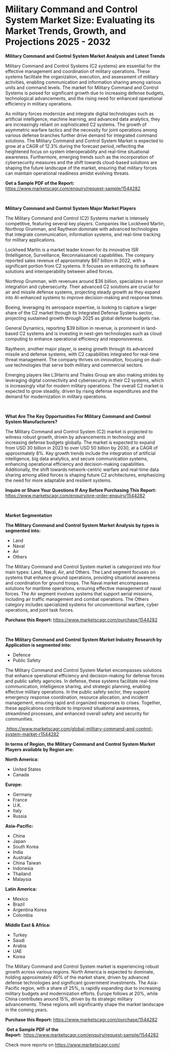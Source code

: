 <p><h1>Military Command and Control System Market Size: Evaluating its Market Trends, Growth, and Projections 2025 - 2032</h1></p><p><strong>Military Command and Control System Market Analysis and Latest Trends</strong></p>
<p><p>Military Command and Control Systems (C2 systems) are essential for the effective management and coordination of military operations. These systems facilitate the organization, execution, and assessment of military activities, enabling communication and information sharing among various units and command levels. The market for Military Command and Control Systems is poised for significant growth due to increasing defense budgets, technological advancements, and the rising need for enhanced operational efficiency in military operations.</p><p>As military forces modernize and integrate digital technologies such as artificial intelligence, machine learning, and advanced data analytics, they are increasingly reliant on sophisticated C2 systems. The growth of asymmetric warfare tactics and the necessity for joint operations among various defense branches further drive demand for integrated command solutions. The Military Command and Control System Market is expected to grow at a CAGR of 12.3% during the forecast period, reflecting the heightened focus on system interoperability and real-time situational awareness. Furthermore, emerging trends such as the incorporation of cybersecurity measures and the shift towards cloud-based solutions are shaping the future landscape of the market, ensuring that military forces can maintain operational readiness amidst evolving threats.</p></p>
<p><strong>Get a Sample PDF of the Report:&nbsp;</strong> <a href="https://www.marketscagr.com/enquiry/request-sample/1544282?utm_campaign=2339&utm_medium=2&utm_source=Github&utm_content=ia&utm_term=15022025&utm_id=military-command-and-control-system">https://www.marketscagr.com/enquiry/request-sample/1544282</a></p>
<p>&nbsp;</p>
<p><strong>Military Command and Control System Major Market Players</strong></p>
<p><p>The Military Command and Control (C2) Systems market is intensely competitive, featuring several key players. Companies like Lockheed Martin, Northrop Grumman, and Raytheon dominate with advanced technologies that integrate communication, information systems, and real-time tracking for military applications.</p><p>Lockheed Martin is a market leader known for its innovative ISR (Intelligence, Surveillance, Reconnaissance) capabilities. The company reported sales revenue of approximately $67 billion in 2022, with a significant portion from C2 systems. It focuses on enhancing its software solutions and interoperability between allied forces.</p><p>Northrop Grumman, with revenues around $36 billion, specializes in sensor integration and cybersecurity. Their advanced C2 solutions are crucial for air and missile defense systems, projecting steady growth as they expand into AI-enhanced systems to improve decision-making and response times.</p><p>Boeing, leveraging its aerospace expertise, is looking to capture a larger share of the C2 market through its Integrated Defense Systems sector, projecting sustained growth through 2025 as global defense budgets rise.</p><p>General Dynamics, reporting $39 billion in revenue, is prominent in land-based C2 systems and is investing in next-gen technologies such as cloud computing to enhance operational efficiency and responsiveness.</p><p>Raytheon, another major player, is seeing growth through its advanced missile and defense systems, with C2 capabilities integrated for real-time threat management. The company thrives on innovation, focusing on dual-use technologies that serve both military and commercial sectors.</p><p>Emerging players like L3Harris and Thales Group are also making strides by leveraging digital connectivity and cybersecurity in their C2 systems, which is increasingly vital for modern military operations. The overall C2 market is expected to grow steadily, driven by rising defense expenditures and the demand for modernization in military operations.</p></p>
<p>&nbsp;</p>
<p><strong>What Are The Key Opportunities For Military Command and Control System Manufacturers?</strong></p>
<p><p>The Military Command and Control System (C2) market is projected to witness robust growth, driven by advancements in technology and increasing defense budgets globally. The market is expected to expand from USD 30 billion in 2023 to over USD 50 billion by 2030, at a CAGR of approximately 8%. Key growth trends include the integration of artificial intelligence, big data analytics, and secure communication systems, enhancing operational efficiency and decision-making capabilities. Additionally, the shift towards network-centric warfare and real-time data sharing among allied forces is shaping future C2 architectures, emphasizing the need for more adaptable and resilient systems.</p></p>
<p><strong>Inquire or Share Your Questions If Any Before Purchasing This Report:</strong> <a href="https://www.marketscagr.com/enquiry/pre-order-enquiry/1544282?utm_campaign=2339&utm_medium=2&utm_source=Github&utm_content=ia&utm_term=15022025&utm_id=military-command-and-control-system">https://www.marketscagr.com/enquiry/pre-order-enquiry/1544282</a></p>
<p>&nbsp;</p>
<p><strong>Market Segmentation</strong></p>
<p><strong>The Military Command and Control System Market Analysis by types is segmented into:</strong></p>
<p><ul><li>Land</li><li>Naval</li><li>Air</li><li>Others</li></ul></p>
<p><p>The Military Command and Control System market is categorized into four main types: Land, Naval, Air, and Others. The Land segment focuses on systems that enhance ground operations, providing situational awareness and coordination for ground troops. The Naval market encompasses solutions for maritime operations, ensuring effective management of naval forces. The Air segment involves systems that support aerial missions, including air traffic management and combat operations. The Others category includes specialized systems for unconventional warfare, cyber operations, and joint task forces.</p></p>
<p><strong>Purchase this Report:&nbsp;</strong><a href="https://www.marketscagr.com/purchase/1544282?utm_campaign=2339&utm_medium=2&utm_source=Github&utm_content=ia&utm_term=15022025&utm_id=military-command-and-control-system">https://www.marketscagr.com/purchase/1544282</a></p>
<p>&nbsp;</p>
<p><strong>The Military Command and Control System Market Industry Research by Application is segmented into:</strong></p>
<p><ul><li>Defence</li><li>Public Safety</li></ul></p>
<p><p>The Military Command and Control System Market encompasses solutions that enhance operational efficiency and decision-making for defense forces and public safety agencies. In defense, these systems facilitate real-time communication, intelligence sharing, and strategic planning, enabling effective military operations. In the public safety sector, they support emergency response coordination, resource allocation, and incident management, ensuring rapid and organized responses to crises. Together, these applications contribute to improved situational awareness, streamlined processes, and enhanced overall safety and security for communities.</p></p>
<p><a href="https://www.marketscagr.com/global-military-command-and-control-system-market-r1544282?utm_campaign=2339&utm_medium=2&utm_source=Github&utm_content=ia&utm_term=15022025&utm_id=military-command-and-control-system">&nbsp;https://www.marketscagr.com/global-military-command-and-control-system-market-r1544282</a></p>
<p><strong>In terms of Region, the Military Command and Control System Market Players available by Region are:</strong></p>
<p>
    <p> <strong> North America: </strong>
        <ul>
            <li>United States</li>
            <li>Canada</li>
        </ul>
        </p> 
    <p> <strong> Europe: </strong>
        <ul>
            <li>Germany</li>
            <li>France</li>
            <li>U.K.</li>
            <li>Italy</li>
            <li>Russia</li>
        </ul>
        </p> 
    <p> <strong> Asia-Pacific: </strong>
        <ul>
            <li>China</li>
            <li>Japan</li>
            <li>South Korea</li>
            <li>India</li>
            <li>Australia</li>
            <li>China Taiwan</li>
            <li>Indonesia</li>
            <li>Thailand</li>
            <li>Malaysia</li>
        </ul>
        </p> 
    <p> <strong> Latin America: </strong>
        <ul>
            <li>Mexico</li>
            <li>Brazil</li>
            <li>Argentina Korea</li>
            <li>Colombia</li>
        </ul>
        </p> 
    <p> <strong> Middle East & Africa: </strong>
        <ul>
            <li>Turkey</li>
            <li>Saudi</li>
            <li>Arabia</li>
            <li>UAE</li>
            <li>Korea</li>
        </ul>
    </p>
    </p>
<p><p>The Military Command and Control System market is experiencing robust growth across various regions. North America is expected to dominate, holding approximately 40% of the market share, driven by advanced defense technologies and significant government investments. The Asia-Pacific region, with a share of 25%, is rapidly expanding due to increasing military budgets and modernization efforts. Europe follows at 20%, while China contributes around 15%, driven by its strategic military advancements. These regions will significantly shape the market landscape in the coming years.</p></p>
<p><strong>Purchase this Report: </strong><a href="https://www.marketscagr.com/purchase/1544282?utm_campaign=2339&utm_medium=2&utm_source=Github&utm_content=ia&utm_term=15022025&utm_id=military-command-and-control-system">https://www.marketscagr.com/purchase/1544282</a></p>
<p>&nbsp;<strong>Get a Sample PDF of the Report:&nbsp;&nbsp;</strong><a href="https://www.marketscagr.com/enquiry/request-sample/1544282?utm_campaign=2339&utm_medium=2&utm_source=Github&utm_content=ia&utm_term=15022025&utm_id=military-command-and-control-system">https://www.marketscagr.com/enquiry/request-sample/1544282</a></p>
<p><strong></strong></p>
<p>Check more reports on <a href="https://www.marketscagr.com/?utm_campaign=2339&utm_medium=2&utm_source=Github&utm_content=ia&utm_term=15022025&utm_id=military-command-and-control-system">https://www.marketscagr.com/</a></p>